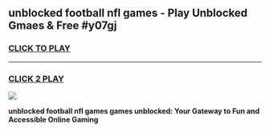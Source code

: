 
## unblocked football nfl games - Play Unblocked Gmaes & Free #y07gj
<h3>
<a href="https://news.freeplayer.one?title=unblocked_football_nfl_games&ref=03M">CLICK TO PLAY</a></h3>
<hr>

<h3>
<a href="https://news.freeplayer.one?title=unblocked_football_nfl_games&ref=03M">CLICK 2 PLAY</a>
  
</h3>

<a href="https://news.freeplayer.one?title=unblocked_football_nfl_games&ref=03M"><img src="https://clearcache.store/games.png"></a>


**unblocked football nfl games games unblocked: Your Gateway to Fun and Accessible Online Gaming**
